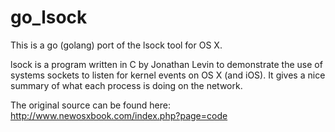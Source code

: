 go_lsock
========

This is a go (golang) port of the lsock tool for OS X.

lsock is a program written in C by Jonathan Levin to demonstrate the use
of systems sockets to listen for kernel events on OS X (and iOS).
It gives a nice summary of what each process is doing on the network.

The original source can be found here:
http://www.newosxbook.com/index.php?page=code
